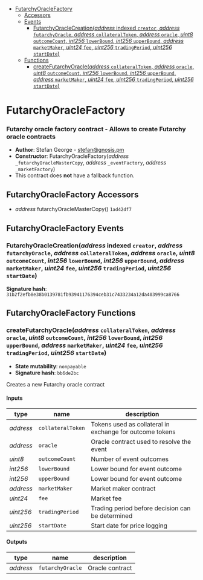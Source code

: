 * [FutarchyOracleFactory](#futarchyoraclefactory)
  * [Accessors](#futarchyoraclefactory-accessors)
  * [Events](#futarchyoraclefactory-events)
    * [FutarchyOracleCreation(*address* indexed `creator`, *address* `futarchyOracle`, *address* `collateralToken`, *address* `oracle`, *uint8* `outcomeCount`, *int256* `lowerBound`, *int256* `upperBound`, *address* `marketMaker`, *uint24* `fee`, *uint256* `tradingPeriod`, *uint256* `startDate`)](#futarchyoraclecreationaddress-indexed-creator-address-futarchyoracle-address-collateraltoken-address-oracle-uint8-outcomecount-int256-lowerbound-int256-upperbound-address-marketmaker-uint24-fee-uint256-tradingperiod-uint256-startdate)
  * [Functions](#futarchyoraclefactory-functions)
    * [createFutarchyOracle(*address* `collateralToken`, *address* `oracle`, *uint8* `outcomeCount`, *int256* `lowerBound`, *int256* `upperBound`, *address* `marketMaker`, *uint24* `fee`, *uint256* `tradingPeriod`, *uint256* `startDate`)](#createfutarchyoracleaddress-collateraltoken-address-oracle-uint8-outcomecount-int256-lowerbound-int256-upperbound-address-marketmaker-uint24-fee-uint256-tradingperiod-uint256-startdate)

# FutarchyOracleFactory

### Futarchy oracle factory contract - Allows to create Futarchy oracle contracts

- **Author**: Stefan George - <stefan@gnosis.pm>
- **Constructor**: FutarchyOracleFactory(*address* `_futarchyOracleMasterCopy`, *address* `_eventFactory`, *address* `_marketFactory`)
- This contract does **not** have a fallback function.

## FutarchyOracleFactory Accessors

* *address* futarchyOracleMasterCopy() `1ad42df7`

## FutarchyOracleFactory Events

### FutarchyOracleCreation(*address* indexed `creator`, *address* `futarchyOracle`, *address* `collateralToken`, *address* `oracle`, *uint8* `outcomeCount`, *int256* `lowerBound`, *int256* `upperBound`, *address* `marketMaker`, *uint24* `fee`, *uint256* `tradingPeriod`, *uint256* `startDate`)

**Signature hash**: `31b2f2efb8e38b0139781fb93941176394ceb31c7433234a12da403999ca8766`

## FutarchyOracleFactory Functions

### createFutarchyOracle(*address* `collateralToken`, *address* `oracle`, *uint8* `outcomeCount`, *int256* `lowerBound`, *int256* `upperBound`, *address* `marketMaker`, *uint24* `fee`, *uint256* `tradingPeriod`, *uint256* `startDate`)

- **State mutability**: `nonpayable`
- **Signature hash**: `bb6de2bc`

Creates a new Futarchy oracle contract

#### Inputs

| type      | name              | description                                              |
| --------- | ----------------- | -------------------------------------------------------- |
| *address* | `collateralToken` | Tokens used as collateral in exchange for outcome tokens |
| *address* | `oracle`          | Oracle contract used to resolve the event                |
| *uint8*   | `outcomeCount`    | Number of event outcomes                                 |
| *int256*  | `lowerBound`      | Lower bound for event outcome                            |
| *int256*  | `upperBound`      | Lower bound for event outcome                            |
| *address* | `marketMaker`     | Market maker contract                                    |
| *uint24*  | `fee`             | Market fee                                               |
| *uint256* | `tradingPeriod`   | Trading period before decision can be determined         |
| *uint256* | `startDate`       | Start date for price logging                             |

#### Outputs

| type      | name             | description     |
| --------- | ---------------- | --------------- |
| *address* | `futarchyOracle` | Oracle contract |
